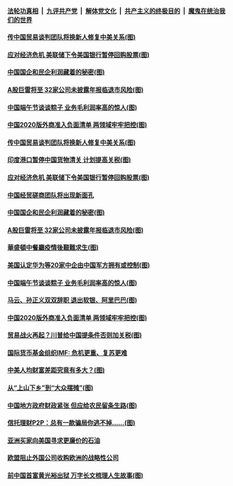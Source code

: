 ####  [法轮功真相](../../../../basic/blob/master/README.md?t=06262131) &nbsp;|&nbsp; [九评共产党](../../../../9ping.md/blob/master/README.md?t=06262131) &nbsp;|&nbsp; [解体党文化](../../../../jtdwh.md/blob/master/README.md?t=06262131)  &nbsp;|&nbsp; [共产主义的终极目的](../../../../gczydzjmd.md/blob/master/README.md?t=06262131) &nbsp;|&nbsp; [魔鬼在统治我们的世界](../../../../mgztzwmdsj.md/blob/master/README.md?t=06262131) 

#### [传中国贸易谈判团队将换新人修复中美关系(图)](../pages/p5/937793.md?t=06262131) 

#### [应对经济危机 美联储下令美国银行暂停回购股票(图)](../pages/p5/937760.md?t=06262131) 

#### [中国国企和民企利润藏着的秘密(图)](../pages/p5/937711.md?t=06262131) 

#### [A股巨雷将至 32家公司未披露年报临退市风险(图)](../pages/p5/937727.md?t=06262131) 

#### [中国端午节谈谈粽子 业务毛利润率高的惊人(图)](../pages/p5/937695.md?t=06262131) 

#### [中国2020版外商准入负面清单 两领域牢牢把控(图)](../pages/p5/937687.md?t=06262131) 

#### [传中国贸易谈判团队将换新人修复中美关系(图)](../pages/p5/937793.md?t=06262131) 

#### [印度港口暂停中国货物清关 计划提高关税(图)](../pages/p5/937779.md?t=06262131) 

#### [应对经济危机 美联储下令美国银行暂停回购股票(图)](../pages/p5/937760.md?t=06262131) 

#### [中国经贸磋商团队将出现新面孔](../pages/p5/937736.md?t=06262131) 

#### [中国国企和民企利润藏着的秘密(图)](../pages/p5/937711.md?t=06262131) 

#### [A股巨雷将至 32家公司未披露年报临退市风险(图)](../pages/p5/937727.md?t=06262131) 

#### [華盛頓中餐廳疫情後艱難求生(图)](../pages/p5/937726.md?t=06262131) 

#### [美国认定华为等20家中企由中国军方拥有或控制(图)](../pages/p5/937724.md?t=06262131) 

#### [中国端午节谈谈粽子 业务毛利润率高的惊人(图)](../pages/p5/937695.md?t=06262131) 

#### [马云、孙正义双双辞职 退出软银、阿里巴巴(图)](../pages/p5/937690.md?t=06262131) 

#### [中国2020版外商准入负面清单 两领域牢牢把控(图)](../pages/p5/937687.md?t=06262131) 

#### [贸易战火再起？川普给中国提条件否则加关税(图)](../pages/p5/937682.md?t=06262131) 

#### [国际货币基金组织IMF: 危机更重、复苏更难](../pages/p5/937676.md?t=06262131) 

#### [中美人均财富差距究竟有多大？(图)](../pages/p5/937633.md?t=06262131) 

#### [从“上山下乡”到“大众摆摊”(图)](../pages/p5/937620.md?t=06262131) 

#### [中国地方政府财政紧张 但应给农民留条生路(图)](../pages/p5/937593.md?t=06262131) 

#### [信托理财P2P：总有一款骗局你逃不掉……(图)](../pages/p5/937618.md?t=06262131) 

#### [亚洲买家向美国寻求更廉价的石油](../pages/p5/937608.md?t=06262131) 

#### [欧盟阻止外国公司收购欧洲的战略性公司](../pages/p5/937606.md?t=06262131) 

#### [前中国首富黄光裕出狱 万字长文梳理人生故事(图)](../pages/p5/937586.md?t=06262131) 


